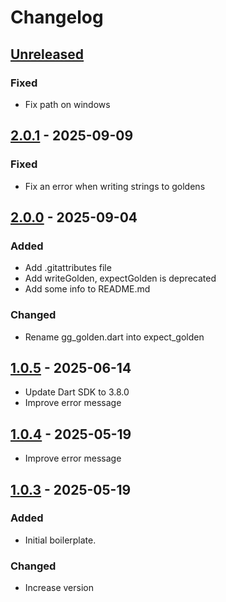 # Changelog

## [Unreleased]

### Fixed

- Fix path on windows

## [2.0.1] - 2025-09-09

### Fixed

- Fix an error when writing strings to goldens

## [2.0.0] - 2025-09-04

### Added

- Add .gitattributes file
- Add writeGolden, expectGolden is deprecated
- Add some info to README.md

### Changed

- Rename gg\_golden.dart into expect\_golden

## [1.0.5] - 2025-06-14

- Update Dart SDK to 3.8.0
- Improve error message

## [1.0.4] - 2025-05-19

- Improve error message

## [1.0.3] - 2025-05-19

### Added

- Initial boilerplate.

### Changed

- Increase version

[Unreleased]: https://github.com/ggsuite/gg_golden/compare/2.0.1...HEAD
[2.0.1]: https://github.com/ggsuite/gg_golden/compare/2.0.0...2.0.1
[2.0.0]: https://github.com/ggsuite/gg_golden/compare/1.0.5...2.0.0
[1.0.5]: https://github.com/ggsuite/gg_golden/compare/1.0.4...1.0.5
[1.0.4]: https://github.com/ggsuite/gg_golden/compare/1.0.3...1.0.4
[1.0.3]: https://github.com/ggsuite/gg_golden/tag/%tag
